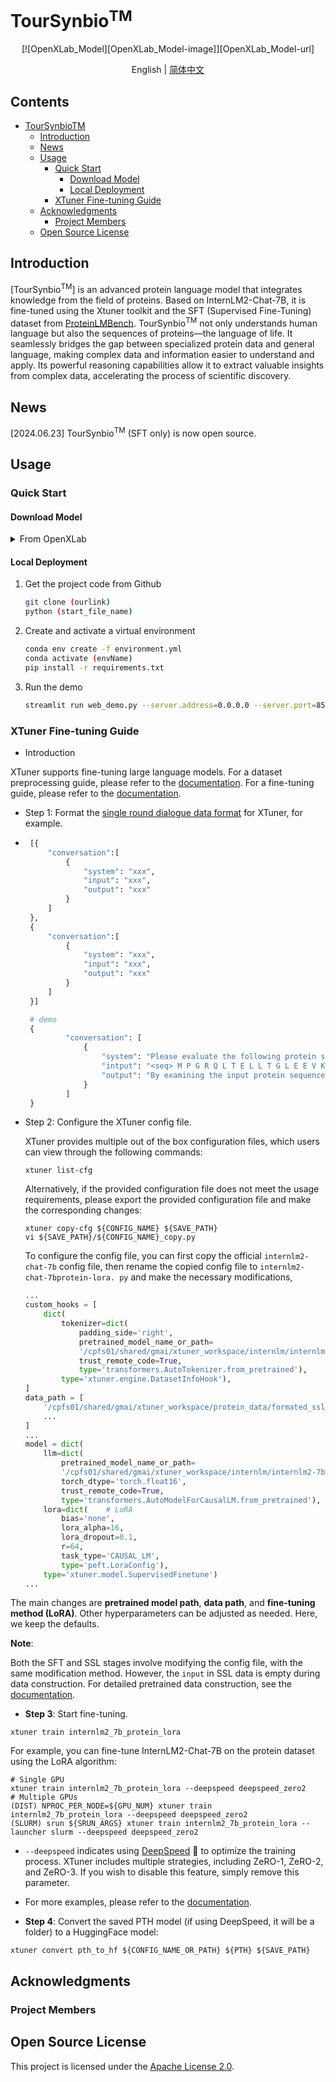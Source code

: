 
# TourSynbio<sup>TM</sup>

<div align="center">
[![OpenXLab_Model][OpenXLab_Model-image]][OpenXLab_Model-url] 

[OpenXLab_Model-image]: https://cdn-static.openxlab.org.cn/header/openxlab_models.svg
[OpenXLab_App-image]: https://cdn-static.openxlab.org.cn/app-center/openxlab_app.svg

[OpenXLab_Model-url]: https://openxlab.org.cn/models/detail/ZanTourSynbio/TourSynbio-7B
English | [简体中文](README_zh-CN.md)
</div>

## Contents <!-- omit in toc -->
- [TourSynbioTM](#toursynbiotm)
  - [Introduction](#introduction)
  - [News](#news)
  - [Usage](#usage)
    - [Quick Start](#quick-start)
      - [Download Model](#download-model)
      - [Local Deployment](#local-deployment)
    - [XTuner Fine-tuning Guide](#xtuner-fine-tuning-guide)
  - [Acknowledgments](#acknowledgments)
    - [Project Members](#project-members)
  - [Open Source License](#open-source-license)

## Introduction
[TourSynbio<sup>TM</sup>] is an advanced protein language model that integrates knowledge from the field of proteins. Based on InternLM2-Chat-7B, it is fine-tuned using the Xtuner toolkit and the SFT (Supervised Fine-Tuning) dataset from [ProteinLMBench](https://huggingface.co/datasets/tsynbio/ProteinLMBench). TourSynbio<sup>TM</sup> not only understands human language but also the sequences of proteins—the language of life. It seamlessly bridges the gap between specialized protein data and general language, making complex data and information easier to understand and apply. Its powerful reasoning capabilities allow it to extract valuable insights from complex data, accelerating the process of scientific discovery.

## News

[2024.06.23] TourSynbio<sup>TM</sup> (SFT only) is now open source.

## Usage
### Quick Start
#### Download Model
<details>
<summary>From OpenXLab</summary>

Refer to [Download Model](https://openxlab.org.cn/docs/models/%E4%B8%8B%E8%BD%BD%E6%A8%A1%E5%9E%8B.html).

```bash
pip install openxlab
```

```python
from openxlab.model import download
download(model_repo=[model_link], 
         model_name=[model_link], output='./')
```

</details>

#### Local Deployment
1. Get the project code from Github
    ```bash
    git clone (ourlink)
    python (start_file_name)
    ```

2. Create and activate a virtual environment
    ```bash
    conda env create -f environment.yml
    conda activate (envName)
    pip install -r requirements.txt
    ```

3. Run the demo
    ```bash
    streamlit run web_demo.py --server.address=0.0.0.0 --server.port=8501
    ```

### XTuner Fine-tuning Guide

*   Introduction

XTuner supports fine-tuning large language models. For a dataset preprocessing guide, please refer to the [documentation](https://github.com/InternLM/xtuner/blob/main/docs/zh_cn/user_guides/single_turn_conversation.md). For a fine-tuning guide, please refer to the [documentation](https://github.com/InternLM/xtuner/blob/main/docs/zh_cn/user_guides/finetune.md).

*   Step 1: Format the [single round dialogue data format](https://github.com/InternLM/xtuner/blob/main/docs/zh_cn/user_guides/dataset_format.md#单轮对话数据集格式) for XTuner, for example.
*  ```python
    [{
        "conversation":[
            {
                "system": "xxx",
                "input": "xxx",
                "output": "xxx"
            }
        ]
    },
    {
        "conversation":[
            {
                "system": "xxx",
                "input": "xxx",
                "output": "xxx"
            }
        ]
    }]

    # demo
    {
            "conversation": [
                {
                    "system": "Please evaluate the following protein sequence and provide an explanation of the enzyme's catalytic activity, including the chemical reaction it facilitates: ",
                    "intput": "<seq> M P G R Q L T E L L T G L E E V K V Q T A M E Q K E M M I G G L T A D S R E V R P G D L F A A L P G A R V D G R D F I D Q A V G R G A D V V L A P V G T S L K D Y G R P V S L V T S D E P R R T L A Q M A A R F H G R Q P R T I A A V T G T S G K T S V A D F L R Q I W T L A D R K A A S L G T L G L I P A T A A S K A P P Y L T T P D P V A L H A C L K E V A E A G Y E H L A L E A S S H G L D Q Y R L D G L T F S A A A F T N L S Q D H L D Y H P D M E S Y L N A K A R L F G D L L P T G A T A V L N A D A P E F D R L A A L C E R R G I E V L S Y G L A G D D L R I V E A R A L P D G I A L S L R V K G Q D W Q G K L D L I G T F Q G H N V L A A L G L A L A T G L E P S V A L E A L P K L V G V P G R L Q R V A Q T V S G A Q V F V D Y A H K P G A L E A A L T A L R P H A E G R L I V V F G A G G D R D R G K R P L M G E I A T R L A D V V L V T D D N P R S E D P V A I R A E I L A A A P G A R E V S D R G G A I A A A L A E A D P G D L V L I A G K G H E T G Q I V G D K V L P F D D S E I A R R L A R G G Q V </seq>",
                    "output": "By examining the input protein sequence, the enzyme catalyzes the subsequent chemical reaction: ATP + meso-2,6-diaminoheptanedioate + UDP-N-acetyl-alpha-D-   muramoyl-L-alanyl-D-glutamate = ADP + H(+) + phosphate + UDP-N-   acetyl-alpha-D-muramoyl-L-alanyl-gamma-D-glutamyl-meso-2,6-   diaminoheptanedioate."
                }
            ]
    }
    ```

*   Step 2: Configure the XTuner config file.

    XTuner provides multiple out of the box configuration files, which users can view through the following commands:

    ```shell
    xtuner list-cfg
    ```

    Alternatively, if the provided configuration file does not meet the usage requirements, please export the provided configuration file and make the corresponding changes:

    ```shell
    xtuner copy-cfg ${CONFIG_NAME} ${SAVE_PATH}
    vi ${SAVE_PATH}/${CONFIG_NAME}_copy.py
    ```

    To configure the config file, you can first copy the official `internlm2-chat-7b` config file, then rename the copied config file to `internlm2-chat-7bprotein-lora. py` and make the necessary modifications,

    ```python
    ...
    custom_hooks = [
        dict(
            tokenizer=dict(
                padding_side='right',
                pretrained_model_name_or_path=
                '/cpfs01/shared/gmai/xtuner_workspace/internlm/internlm2-7b/', # PATH/TO/PRETRAINED MODELS
                trust_remote_code=True,
                type='transformers.AutoTokenizer.from_pretrained'),
            type='xtuner.engine.DatasetInfoHook'),
    ]
    data_path = [
        '/cpfs01/shared/gmai/xtuner_workspace/protein_data/formated_ssl_data/sll_data_0.json', # PATH/TO/DATA
        ...
    ]
    ...
    model = dict(
        llm=dict(
            pretrained_model_name_or_path=
            '/cpfs01/shared/gmai/xtuner_workspace/internlm/internlm2-7b/', # PATH/TO/PRETRAINED MODELS
            torch_dtype='torch.float16',
            trust_remote_code=True,
            type='transformers.AutoModelForCausalLM.from_pretrained'),
        lora=dict(    # LoRA
            bias='none',
            lora_alpha=16,
            lora_dropout=0.1,
            r=64,
            task_type='CAUSAL_LM',
            type='peft.LoraConfig'),
        type='xtuner.model.SupervisedFinetune')
    ...
    ```

The main changes are **pretrained model path**, **data path**, and **fine-tuning method (LoRA)**. Other hyperparameters can be adjusted as needed. Here, we keep the defaults.

**Note**:

Both the SFT and SSL stages involve modifying the config file, with the same modification method. However, the `input` in SSL data is empty during data construction. For detailed pretrained data construction, see the [documentation](https://github.com/InternLM/xtuner/blob/main/docs/zh_cn/user_guides/incremental_pretraining.md).

*   **Step 3**: Start fine-tuning.

```shell
xtuner train internlm2_7b_protein_lora
```

For example, you can fine-tune InternLM2-Chat-7B on the protein dataset using the LoRA algorithm:

```shell
# Single GPU
xtuner train internlm2_7b_protein_lora --deepspeed deepspeed_zero2
# Multiple GPUs
(DIST) NPROC_PER_NODE=${GPU_NUM} xtuner train internlm2_7b_protein_lora --deepspeed deepspeed_zero2
(SLURM) srun ${SRUN_ARGS} xtuner train internlm2_7b_protein_lora --launcher slurm --deepspeed deepspeed_zero2
```

*   `--deepspeed` indicates using [DeepSpeed](https://github.com/microsoft/DeepSpeed) 🚀 to optimize the training process. XTuner includes multiple strategies, including ZeRO-1, ZeRO-2, and ZeRO-3. If you wish to disable this feature, simply remove this parameter.

*   For more examples, please refer to the [documentation](./docs/zh_cn/user_guides/finetune.md).

*   **Step 4**: Convert the saved PTH model (if using DeepSpeed, it will be a folder) to a HuggingFace model:

```shell
xtuner convert pth_to_hf ${CONFIG_NAME_OR_PATH} ${PTH} ${SAVE_PATH}
```

## Acknowledgments

### Project Members

## Open Source License

This project is licensed under the [Apache License 2.0](https://github.com/tsynbio/TourSynbio/blob/main/LICENSE).
